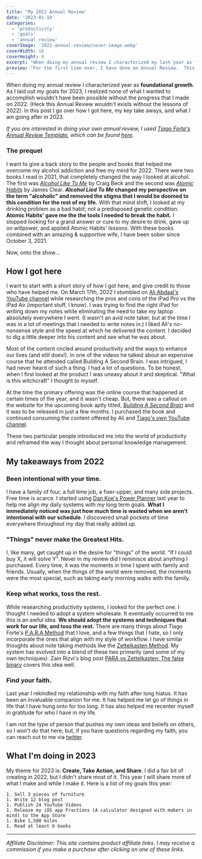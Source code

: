 ```yaml
---
title: 'My 2022 Annual Review'
date: '2023-01-10'
categories:
  - 'productivity'
  - 'goals'
  - 'annual review'
coverImage: '2022-annual-review/cover-image.webp'
coverWidth: 16
coverHeight: 9
excerpt: "When doing my annual review I characterized my last year as foundational growth.  As I laid out my goals for 2023, I realized none of what I wanted to accomplish wouldn't have been possible without the progress that I made on 2022.  In this post I go over how I got here, my key take aways, and what I am going after in 2023."
preview: "For the first time ever, I have done an Annual Review.  This is the story of how I got here, what key lessons I learned from 2022, and what I am going after in 2023"
---
```


When doing my annual review I characterized year as **foundational growth**.  As I laid out my goals for 2023, I realized none of what I wanted to accomplish wouldn't have been possible without the progress that I made on 2022.  (Heck this Annual Review wouldn't exists without the lessons of 2022).  In this post I go over how I got here, my key take aways, and what I am going after in 2023.

*If you are interested in doing your own annual review, I used [Tiago Forte's Annual Review Template](https://twitter.com/fortelabs/status/1474450845164969988?s=20), which can be found [here](https://docs.google.com/document/d/17RyH8D-bD7ittdgRoOc2oeQx7fRY6w8yVv0bTY5UEwU/edit).*

### The prequel

I want to give a back story to the people and books that helped me overcome my alcohol addiction and free my mind for 2022.  There were two books I read in 2021, that completely changed the way I looked at alcohol.  The first was *[Alcohol Like To Me](https://amzn.to/3GVkVzO)* by Craig Beck and the second was *[Atomic Habits](https://amzn.to/3GVjsKa)* by James Clear.  ***Alcohol Lied To Me* changed my perspective on the term "alcoholic" and removed the stigma that I would be doomed to this condition for the rest of my life.**  With that mind shift, I looked at my drinking problem as a bad habit; not a predisposed genetic condition.  **Atomic Habits' gave me the the tools I needed to break the habit.**  I stopped looking for a grand answer or cure to my desire to drink, gave up on willpower, and applied Atomic Habits' lessons.  With these books combined with an amazing & supportive wife, I have been sober since October 3, 2021.

Now, onto the show...



## How I got here

I want to start with a short story of how I got here, and give credit to those who have helped me.  On March 17th, 2022 I stumbled on [Ali Abdaal's YouTube channel](https://www.youtube.com/@aliabdaal) while researching the pros and cons of the iPad Pro vs the iPad Air (important stuff, I know).  I was trying to find the right iPad for writing down my notes while eliminating the need to take my laptop absolutely everywhere I went.  (I wasn't an avid note taker, but at the time I was in a lot of meetings that I needed to write notes in.)  I liked Ali's no-nonsense style and the speed at which he delivered the content.  I decided to dig a little deeper into his content and see what he was about.

Most of the content circled around productivity and the ways to enhance our lives (and still does!).  In one of the videos he talked about an expensive course that he attended called Building A Second Brain.  I was intrigued,  I had never heard of such a thing.  I had a lot of questions.  To be honest, when I first looked at the product I was uneasy about it and skeptical.  "What is this witchcraft" I thought to myself.  

At the time the primary offering was the online course that happened at certain times of the year, and it wasn't cheap.  But, there was a callout on the website for the upcoming book aptly titled, *[Building A Second Brain](https://amzn.to/3CDktnl)* and it was to be released in just a few months.  I purchased the book and continued consuming the content offered by Ali and [Tiago's own YouTube channel](https://www.youtube.com/@TiagoForte).

These two particular people introduced me into the world of productivity and reframed the way I thought about personal knowledge management.



## My takeaways from 2022

### Been intentional with your time.

I have a family of four, a full time job, a fixer-upper, and many side projects.  Free time is scarce.  I started using [Dan Koe's Power Planner](https://shop.thedankoe.com/planner?r_done=1) last year to help me align my daily systems with my long term goals.    **What I immediately noticed was just how much time is wasted when we aren't intentional with our schedule**.  I discovered small pockets of time everywhere throughout my day that really added up.

### "Things" never make the Greatest Hits.

I, like many, get caught up in the desire for "things" of the world.  "If I could buy X, it will solve Y".  Never in my review did I reminisce about anything I purchased.  Every time, it was the moments in time I spent with family and friends.  Usually, when the things of the world were removed, the moments were the most special, such as taking early morning walks with the family.

### Keep what works, toss the rest.

While researching productivity systems, I looked for the perfect one.  I thought I needed to adopt a system wholesale.  It eventually occurred to me this is an awful idea.  **We should adopt the systems and techniques that work for our life, and toss the rest.**  There are many things about Tiago Forte's [P.A.R.A Method](https://fortelabs.com/blog/para/) that I love, and a few things that I hate, so I only incorporate the ones that align with my style of workflow.  I have similar thoughts about note taking methods like the [Zettelkasten Method](https://zettelkasten.de/posts/overview/).  My system has evolved into a blend of these two primarily (and some of my own techniques).  Zain Rizvi's blog post [PARA vs Zettelkasten: The false binary](https://www.zainrizvi.io/blog/para-vs-zettelkasten-the-false-binary/) covers this idea well.

### Find your faith.

Last year I rekindled my relationship with my faith after long hiatus.  It has been an invaluable companion for me.  It has helped me let go of things in life that I have hung onto for too long.  It has also helped me recenter myself in gratitude for who I have in my life.

I am not the type of person that pushes my own ideas and beliefs on others, so I won't do that here; but, if you have questions regarding my faith, you can reach out to me via [twitter](https://twitter.com/jordancalhoun).



## What I'm doing in 2023

My theme for 2023 is: **Create, Take Action, and Share**.  I did a fair bit of creating in 2022, but I didn't share most of it.  This year I will share more of what I make and while I make it.  Here is a list of my goals this year:

	1. Sell 3 pieces of furniture
	1. Write 12 blog post
	1. Publish 24 YouTube Videos
	1. Release my iOS app Fractions (A calculator designed with makers in mind) to the App Store
	1. Bike 1,500 miles
	1. Read at least 6 books



---

*Affiliate Disclaimer: This site contains product affiliate links. I may receive a commission if you make a purchase after clicking on one of these links.*
